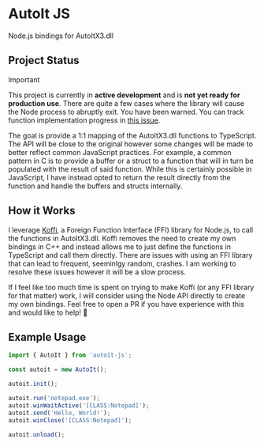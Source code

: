 # AutoIt JS

Node.js bindings for AutoItX3.dll

## Project Status

> [!IMPORTANT]
> This project is currently in **active development** and is **not yet ready for production use**. There are quite a few cases where the library will cause the Node process to abruptly exit. You have been warned. You can track function implementation progress in [this issue](https://github.com/KasimAhmic/autoit-js/issues/1).

The goal is provide a 1:1 mapping of the AutoItX3.dll functions to TypeScript. The API will be close to the original however some changes will be made to better reflect common JavaScript practices. For example, a common pattern in C is to provide a buffer or a struct to a function that will in turn be populated with the result of said function. While this is certainly possible in JavaScript, I have instead opted to return the result directly from the function and handle the buffers and structs internally.

## How it Works

I leverage [Koffi](https://koffi.dev/), a Foreign Function Interface (FFI) library for Node.js, to call the functions in AutoItX3.dll. Koffi removes the need to create my own bindings in C++ and instead allows me to just define the functions in TypeScript and call them directly. There are issues with using an FFI library that can lead to frequent, seeminlgy random, crashes. I am working to resolve these issues however it will be a slow process.

If I feel like too much time is spent on trying to make Koffi (or any FFI library for that matter) work, I will consider using the Node API directly to create my own bindings. Feel free to open a PR if you have experience with this and would like to help! 🙂

## Example Usage

```typescript
import { AutoIt } from 'autoit-js';

const autoit = new AutoIt();

autoit.init();

autoit.run('notepad.exe');
autoit.winWaitActive('[CLASS:Notepad]');
autoit.send('Hello, World!');
autoit.winClose('[CLASS:Notepad]');

autoit.unload();
```
